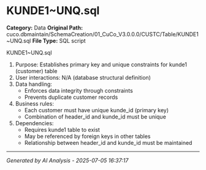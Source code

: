 # KUNDE1~UNQ.sql

**Category:** Data
**Original Path:** cuco.dbmaintain/SchemaCreation/01_CuCo_V3.0.0.0/CUSTC/Table/KUNDE1~UNQ.sql
**File Type:** SQL script

KUNDE1~UNQ.sql
1. Purpose: Establishes primary key and unique constraints for kunde1 (customer) table
2. User interactions: N/A (database structural definition)
3. Data handling:
   - Enforces data integrity through constraints
   - Prevents duplicate customer records
4. Business rules:
   - Each customer must have unique kunde_id (primary key)
   - Combination of header_id and kunde_id must be unique
5. Dependencies:
   - Requires kunde1 table to exist
   - May be referenced by foreign keys in other tables
   - Relationship between header_id and kunde_id must be maintained

---
*Generated by AI Analysis - 2025-07-05 16:37:17*
